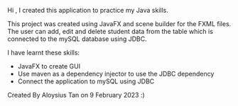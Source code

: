 Hi , I created this application to practice my Java skills.

This project was created using JavaFX and scene builder for the FXML files. 
The user can add, edit and delete student data from the table which is connected to the mySQL database using JDBC.

I have learnt these skills:
- JavaFX to create GUI 
- Use maven as a dependency injector to use the JDBC dependency
- Connect the application to mySQL using JDBC


Created By Aloysius Tan on 9 February 2023 :)
